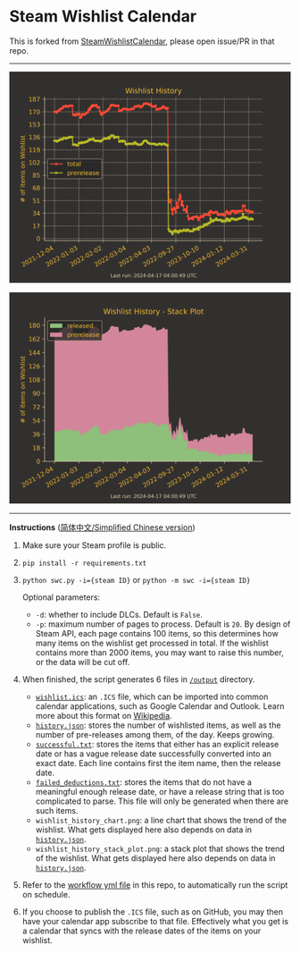 # Steam Wishlist Calendar

This is forked from [SteamWishlistCalendar](https://github.com/icue/SteamWishlistCalendar), please open issue/PR in that repo.

---

![Wishlist History](https://github.com/Vinfall/SteamWishlistCalendar/blob/output/output/wishlist_history_chart.png?raw=true)
 
![Wishlist History Stack Plot](https://github.com/Vinfall/SteamWishlistCalendar/blob/output/output/wishlist_history_stack_plot.png?raw=true)

---
**Instructions** ([简体中文/Simplified Chinese version](https://github.com/icue/SteamWishlistCalendar/wiki/%E4%BD%BF%E7%94%A8%E8%AF%B4%E6%98%8E))
1. Make sure your Steam profile is public.
2. `pip install -r requirements.txt`
3. `python swc.py -i={steam ID}` or `python -m swc -i={steam ID}`
    
   Optional parameters:
   * `-d`: whether to include DLCs. Default is `False`.
   * `-p`: maximum number of pages to process. Default is `20`. By design of Steam API, each page contains 100 items, so this determines how many items on the wishlist get processed in total. If the wishlist contains more than 2000 items, you may want to raise this number, or the data will be cut off.
4. When finished, the script generates 6 files in [`/output`](output/) directory.
    * [`wishlist.ics`](output/wishlist.ics): an `.ICS` file, which can be imported into common calendar applications, such as Google Calendar and Outlook. Learn more about this format on [Wikipedia](https://en.wikipedia.org/wiki/ICalendar).
    * [`history.json`](output/history.json): stores the number of wishlisted items, as well as the number of pre-releases among them, of the day. Keeps growing.
    * [`successful.txt`](output/successful.txt): stores the items that either has an explicit release date or has a vague release date successfully converted into an exact date. Each line contains first the item name, then the release date.
    * [`failed_deductions.txt`](output/failed_deductions.txt): stores the items that do not have a meaningful enough release date, or have a release string that is too complicated to parse. This file will only be generated when there are such items.
    * `wishlist_history_chart.png`: a line chart that shows the trend of the wishlist. What gets displayed here also depends on data in [`history.json`](output/history.json).
    * `wishlist_history_stack_plot.png`: a stack plot that shows the trend of the wishlist. What gets displayed here also depends on data in [`history.json`](output/history.json).
5. Refer to the [workflow yml file](.github/workflows/analyze-wishlist.yml) in this repo, to automatically run the script on schedule.
6. If you choose to publish the `.ICS` file, such as on GitHub, you may then have your calendar app subscribe to that file. Effectively what you get is a calendar that syncs with the release dates of the items on your wishlist.
